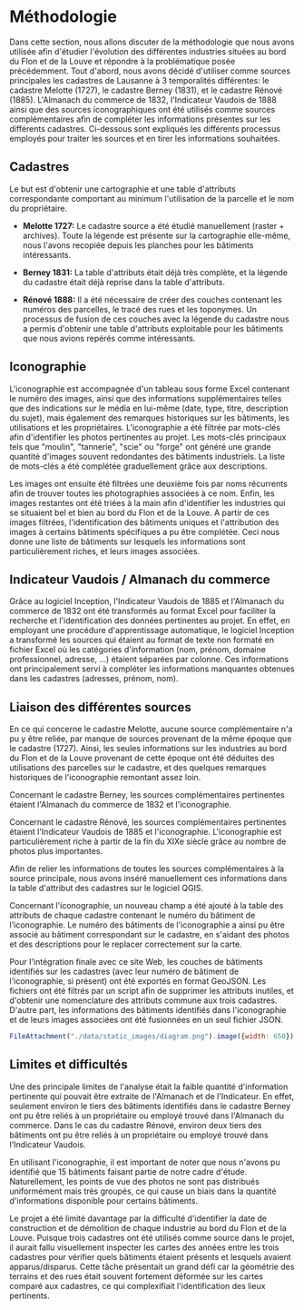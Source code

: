 # Méthodologie

<head>
<link rel="stylesheet" href="style.css">
</head>

Dans cette section, nous allons discuter de la méthodologie que nous avons utilisée afin d'étudier l'évolution des différentes industries situées au bord du Flon et de la Louve et répondre à la problématique posée précédemment. Tout d'abord, nous avons décidé d'utiliser comme sources principales les cadastres de Lausanne à 3 temporalités différentes: le cadastre Melotte (1727), le cadastre Berney (1831), et le cadastre Rénové (1885). L'Almanach du commerce de 1832, l'Indicateur Vaudois de 1888 ainsi que des sources iconographiques ont été utilisés comme sources complémentaires afin de compléter les informations présentes sur les différents cadastres. Ci-dessous sont expliqués les différents processus employés pour traiter les sources et en tirer les informations souhaitées.

<div class="card">
<h2>Cadastres</h2>

Le but est d'obtenir une cartographie et une table d'attributs correspondante comportant au minimum l'utilisation de la parcelle et le nom du propriétaire.

- **Melotte 1727:** Le cadastre source a été étudié manuellement (raster + archives). Toute la légende est présente sur la cartographie elle-même, nous l'avons recopiée depuis les planches pour les bâtiments intéressants.

- **Berney 1831:** La table d'attributs était déjà très complète, et la légende du cadastre était déjà reprise dans la table d'attributs.

- **Rénové 1888:** Il a été nécessaire de créer des couches contenant les numéros des parcelles, le tracé des rues et les toponymes. Un processus de fusion de ces couches avec la légende du cadastre nous a permis d'obtenir une table d'attributs exploitable pour les bâtiments que nous avions repérés comme intéressants.

</div>
<div class="card">
<h2>Iconographie</h2>

L'iconographie est accompagnée d'un tableau sous forme Excel contenant le numéro des images, ainsi que des informations supplémentaires telles que des indications sur le média en lui-même (date, type, titre, description du sujet), mais également des remarques historiques sur les bâtiments, les utilisations et les propriétaires.
L'iconographie a été filtrée par mots-clés afin d'identifier les photos pertinentes au projet. Les mots-clés principaux tels que "moulin", "tannerie", "scie" ou "forge" ont généré une grande quantité d'images souvent redondantes des bâtiments industriels. La liste de mots-clés a été complétée graduellement grâce aux descriptions.

Les images ont ensuite été filtrées une deuxième fois par noms récurrents afin de trouver toutes les photographies associées à ce nom. Enfin, les images restantes ont été triées à la main afin d'identifier les industries qui se situaient bel et bien au bord du Flon et de la Louve. A partir de ces images filtrées, l'identification des bâtiments uniques et l'attribution des images à certains bâtiments spécifiques a pu être complétée. Ceci nous donne une liste de bâtiments sur lesquels les informations sont particulièrement riches, et leurs images associées.

</div>
<div class="card">
<h2>Indicateur Vaudois / Almanach du commerce</h2>

Grâce au logiciel Inception, l'Indicateur Vaudois de 1885 et l'Almanach du commerce de 1832 ont été transformés au format Excel pour faciliter la recherche et l'identification des données pertinentes au projet. En effet, en employant une procédure d'apprentissage automatique, le logiciel Inception a transformé les sources qui étaient au format de texte non formaté en fichier Excel où les catégories d'information (nom, prénom, domaine professionnel, adresse, ...)  étaient séparées par colonne. Ces informations ont principalement servi à compléter les informations manquantes obtenues dans les cadastres (adresses, prénom, nom).

</div>
<div class="card">
<h2>Liaison des différentes sources</h2>

En ce qui concerne le cadastre Melotte, aucune source complémentaire n'a pu y être reliée, par manque de sources provenant de la même époque que le cadastre (1727). Ainsi, les seules informations sur les industries au bord du Flon et de la Louve provenant de cette époque ont été déduites des utilisations des parcelles sur le cadastre, et des quelques remarques historiques de l'iconographie remontant assez loin.

Concernant le cadastre Berney, les sources complémentaires pertinentes étaient l'Almanach du commerce de 1832 et l'iconographie.

Concernant le cadastre Rénové, les sources complémentaires pertinentes étaient l'Indicateur Vaudois de 1885 et l'iconographie. L'iconographie est particulièrement riche à partir de la fin du XIXe siècle grâce au nombre de photos plus importantes.

Afin de relier les informations de toutes les sources complémentaires à la source principale, nous avons inséré manuellement ces informations dans la table d'attribut des cadastres sur le logiciel QGIS.

Concernant l'iconographie, un nouveau champ a été ajouté à la table des attributs de chaque cadastre contenant le numéro du bâtiment de l'iconographie. Le numéro des bâtiments de l'iconographie a ainsi pu être associé au bâtiment correspondant sur le cadastre, en s'aidant des photos et des descriptions pour le replacer correctement sur la carte.

Pour l'intégration finale avec ce site Web, les couches de bâtiments identifiés sur les cadastres (avec leur numéro de bâtiment de l'iconographie, si présent) ont été exportés en format GeoJSON. Les fichiers ont été filtrés par un script afin de supprimer les attributs inutiles, et d'obtenir une nomenclature des attributs commune aux trois cadastres. D'autre part, les informations des bâtiments identifiés dans l'iconographie et de leurs images associées ont été fusionnées en un seul fichier JSON.

```js
FileAttachment("./data/static_images/diagram.png").image({width: 650})
```

</div>
<div class="card">
<h2>Limites et difficultés</h2>

Une des principale limites de l'analyse était la faible quantité d'information pertinente qui pouvait être extraite de l'Almanach et de l'Indicateur. En effet, seulement environ le tiers des bâtiments identifiés dans le cadastre Berney ont pu être reliés à un propriétaire ou employé trouvé dans l'Almanach du commerce. Dans le cas du cadastre Rénové, environ deux tiers des bâtiments ont pu être reliés à un propriétaire ou employé trouvé dans l'Indicateur Vaudois.

En utilisant l'iconographie, il est important de noter que nous n'avons pu identifié que 15 bâtiments faisant partie de notre cadre d'étude. Naturellement, les points de vue des photos ne sont pas distribués uniformément mais très groupés, ce qui cause un biais dans la quantité d'informations disponible pour certains bâtiments.

Le projet a été limité davantage par la difficulté d'identifier la date de construction et de démolition de chaque industrie au bord du Flon et de la Louve. Puisque trois cadastres ont été utilisés comme source dans le projet, il aurait fallu visuellement inspecter les cartes des années entre les trois cadastres pour vérifier quels bâtiments étaient présents et lesquels avaient apparus/disparus. Cette tâche présentait un grand défi car la géométrie des terrains et des rues était souvent fortement déformée sur les cartes comparé aux cadastres, ce qui complexifiait l'identification des lieux pertinents.

</div>
